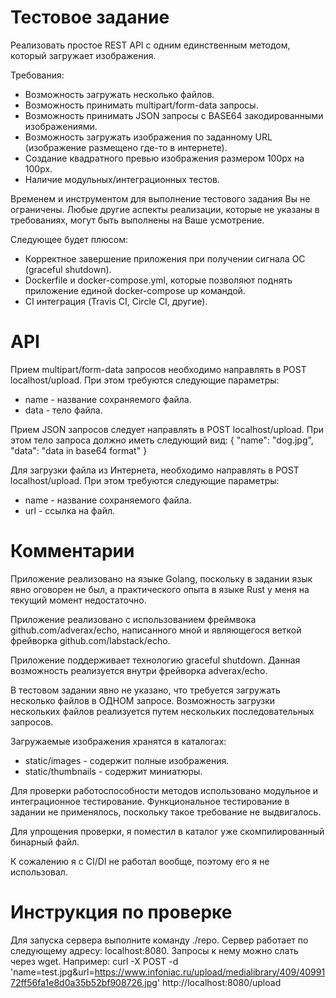 # Тестовое задание
Реализовать простое REST API с одним единственным методом, который загружает изображения.

Требования:
- Возможность загружать несколько файлов.
- Возможность принимать multipart/form-data запросы.
- Возможность принимать JSON запросы с BASE64 закодированными изображениями.
- Возможность загружать изображения по заданному URL (изображение размещено где-то в интернете).
- Создание квадратного превью изображения размером 100px на 100px.
- Наличие модульных/интеграционных тестов.

Временем и инструментом для выполнение тестового задания Вы не ограничены. Любые другие аспекты реализации, которые не указаны в требованиях, могут быть выполнены на Ваше усмотрение.

Следующее будет плюсом:
- Корректное завершение приложения при получении сигнала ОС (graceful shutdown).
- Dockerfile и docker-compose.yml, которые позволяют поднять приложение единой docker-compose up командой.
- CI интеграция (Travis CI, Circle CI, другие).

# API
Прием multipart/form-data запросов необходимо направлять в POST localhost/upload. При этом требуются следующие параметры:
* name - название сохраняемого файла.
* data - тело файла.

Прием JSON запросов следует направлять в POST localhost/upload. При этом тело запроса должно иметь следующий вид:
{
  "name": "dog.jpg",
  "data": "data in base64 format"
}

Для загрузки файла из Интернета, необходимо направлять в POST localhost/upload. При этом требуются следующие параметры:
* name - название сохраняемого файла.
* url - ссылка на файл.

# Комментарии
Приложение реализовано на языке Golang, поскольку в задании язык явно оговорен не был, а практического опыта в языке Rust у меня на текущий момент недостаточно. 

Приложение реализовано с использованием фреймвока github.com/adverax/echo, написанного мной и являющегося веткой фрейворка github.com/labstack/echo.

Приложение поддерживает технологию graceful shutdown. Данная возможность реализуется внутри фрейворка adverax/echo.

В тестовом задании явно не указано, что требуется загружать несколько файлов в ОДНОМ запросе. Возможность загрузки нескольких файлов реализуется путем нескольких последовательных запросов.

Загружаемые изображения хранятся в каталогах:
* static/images - содержит полные изображения.
* static/thumbnails - содержит миниатюры.

Для проверки работоспособности методов использовано модульное и интеграционное тестирование. Функциональное тестирование в задании не применялось, поскольку такое требование не выдвигалось.

Для упрощения проверки, я поместил в каталог уже скомпилированный бинарный файл. 

К сожалению я с CI/DI не работал вообще, поэтому его я не использовал.

# Инструкция по проверке
Для запуска сервера выполните команду ./repo. Сервер работает по следующему адресу: localhost:8080. Запросы к нему можно слать через wget. Например:
curl -X POST -d 'name=test.jpg&url=https://www.infoniac.ru/upload/medialibrary/409/4099172ff56fa1e8d0a35b52bf908726.jpg' http://localhost:8080/upload
